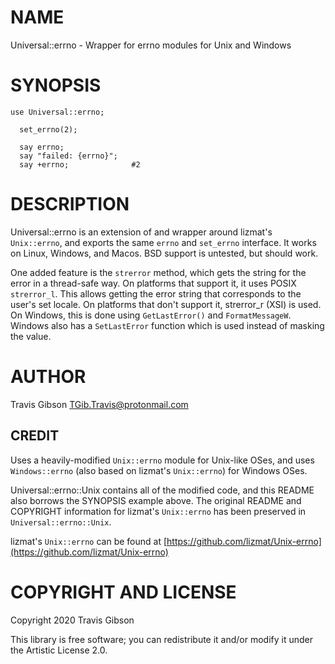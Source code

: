 NAME
====

Universal::errno - Wrapper for errno modules for Unix and Windows

SYNOPSIS
========

```perl6
use Universal::errno;

  set_errno(2);

  say errno;
  say "failed: {errno}";
  say +errno;              #2
```

DESCRIPTION
===========

Universal::errno is an extension of and wrapper around lizmat's `Unix::errno`, and exports the same `errno` and `set_errno` interface. It works on Linux, Windows, and Macos. BSD support is untested, but should work.

One added feature is the `strerror` method, which gets the string for the error in a thread-safe way. On platforms that support it, it uses POSIX `strerror_l`. This allows getting the error string that corresponds to the user's set locale. On platforms that don't support it, strerror_r (XSI) is used. On Windows, this is done using `GetLastError()` and `FormatMessageW`. Windows also has a `SetLastError` function which is used instead of masking the value.

AUTHOR
======

Travis Gibson <TGib.Travis@protonmail.com>

CREDIT
------

Uses a heavily-modified `Unix::errno` module for Unix-like OSes, and uses `Windows::errno` (also based on lizmat's `Unix::errno`) for Windows OSes.

Universal::errno::Unix contains all of the modified code, and this README also borrows the SYNOPSIS example above. The original README and COPYRIGHT information for lizmat's `Unix::errno` has been preserved in `Universal::errno::Unix`.

lizmat's `Unix::errno` can be found at [https://github.com/lizmat/Unix-errno](https://github.com/lizmat/Unix-errno)

COPYRIGHT AND LICENSE
=====================

Copyright 2020 Travis Gibson

This library is free software; you can redistribute it and/or modify it under the Artistic License 2.0.

